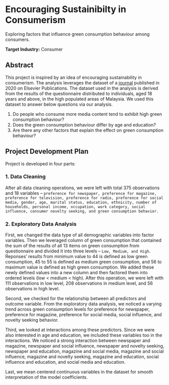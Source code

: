 # Encouraging Sustainibilty in Consumerism
Exploring factors that influence green consumption behaviour among consumers.
 
**Target Industry:** Consumer

## Abstract
This project is inspired by an idea of encouraging sustainability in consumerism. The analysis leverages the dataset of a [journal](https://www.sciencedirect.com/science/article/pii/S2352340920311963) published in 2020 on Elsevier Publications. The dataset used in the analysis is derived from the results of the questionnaire distributed to individuals, aged 18 years and above, in the high populated areas of Malaysia. We used this dataset to answer below questions via our analysis.

1. Do people who consume more media content tend to exhibit high green consumption behaviour?
2. Does the green consumption behaviour differ by age and education?
3. Are there any other factors that explain the effect on green consumption behaviour?

## Project Development Plan 
Project is developed in four parts:

### 1. Data Cleaning
After all data cleaning operations, we were left with total 375 observations and 18 variables – `preference for newspaper, preference for magazine, preference for television, preference for radio, preference for social media, gender, age, marital status, education, ethnicity, number of households, personal income, occupation, work category, social influence, consumer novelty seeking, and green consumption behavior.`

### 2. Exploratory Data Analysis
First, we changed the data type of all demographic variables into factor variables. Then we leveraged column of green consumption that contained the sum of the results of all 13 items on green consumption from questionnaire and divided it into three levels – `Low, Medium, and High`. Reponses’ results from minimum value to 44 is defined as low green consumption, 45 to 55 is defined as medium green consumption, and 56 to maximum value is defined as high green consumption. We added these newly defined values into a new column and then factored them into ordered levels (low < medium < high). After this operation, we were left with 111 observations in low level, 208 observations in medium level, and 56 observations in high level.

Second, we checked for the relationship between all predictors and outcome variable. From the exploratory data analysis, we noticed a varying trend across green consumption levels for preference for newspaper, preference for magazine, preference for social media, social influence, and novelty seeking behavior. 

Third, we looked at interactions among these predictors. Since we were also interested in age and education, we included these variables too in the interactions. We noticed a strong interaction between newspaper and magazine, newspaper and social influence, newspaper and novelty seeking, newspaper and education, magazine and social media, magazine and social influence, magazine and novelty seeking, magazine and education, social influence and education, and social media and education. 

Last, we mean centered continuous variables in the dataset for smooth interpretation of the model coefficients.







